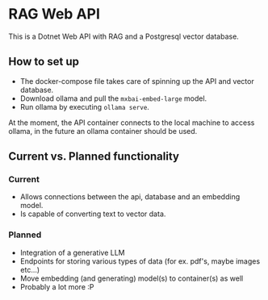 # RAG Web API

This is a Dotnet Web API with RAG and a Postgresql vector database.


## How to set up

- The docker-compose file takes care of spinning up the API and vector database.
- Download ollama and pull the `mxbai-embed-large` model.
- Run ollama by executing `ollama serve`.

At the moment, the API container connects to the local machine to access ollama, in the future an ollama container should be used.

## Current vs. Planned functionality

### Current

- Allows connections between the api, database and an embedding model.
- Is capable of converting text to vector data.

### Planned

- Integration of a generative LLM
- Endpoints for storing various types of data (for ex. pdf's, maybe images etc...)
- Move embedding (and generating) model(s) to container(s) as well
- Probably a lot more :P